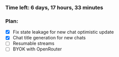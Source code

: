 ### Time left: 6 days, 17 hours, 33 minutes

### Plan:

- [x] Fix state leakage for new chat optimistic update
- [x] Chat title generation for new chats
- [ ] Resumable streams
- [ ] BYOK with OpenRouter
